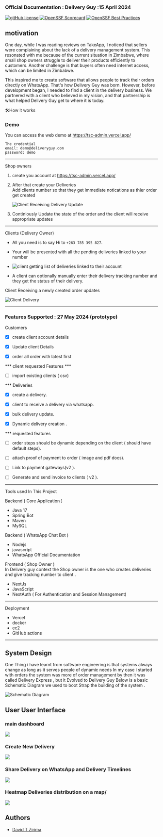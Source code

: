 
### Official Documentation : Delivery Guy :15 April 2024

[![gitHub license](https://img.shields.io/badge/license-BSD3-blue.svg)](./LICENSE)
[![OpenSSF Scorecard](https://api.securityscorecards.dev/projects/github.com/atsign-foundation/at_java/badge)](https://securityscorecards.dev/viewer/?uri=github.com/atsign-foundation/at_java&sort_by=check-score&sort_direction=desc)
[![OpenSSF Best Practices](https://www.bestpractices.dev/projects/8116/badge)](https://www.bestpractices.dev/projects/8116)



## motivation 
One day, while I was reading reviews on TakeApp, I noticed that sellers were complaining about the lack of a delivery management system.
This resonated with me because of the current situation in Zimbabwe, where small shop owners struggle to deliver their products efficiently to customers.
Another challenge is that buyers often need internet access, which can be limited in Zimbabwe. 

This inspired me to create software that allows people to track their orders directly on WhatsApp.
That's how Delivery Guy was born. However, before development began, I needed to find a client in the delivery business. We partnered with a client who believed in my vision, and that partnership is what helped Delivery Guy get to where it is today.


🛠️How it works
</br>

### Demo
You can access the web demo at https://tsc-admin.vercel.app/
```
The credential
email: demo@deliveryguy.com
password: demo
```


***
Shop owners
</br>
1. create you account at https://tsc-admin.vercel.app/
2. After that create your Deliveries
    </br>
   Add clients number so that they get immediate notications as thier order get created

   ![]("https://photos.app.goo.gl/yYvH4Yu6ZEFeSZQc7" "Client Receiving Delivery Update")
3. Continiously Update the state of the order and the client will receive appropriate updates



***
Clients (Delivery  Owner)
</br>
- All you need is to say Hi to `+263 785 395 827`.
- Your will be presented with all the pending deliveries linked to your number
-   ![]("https://photos.app.goo.gl/yYvH4Yu6ZEFeSZQc7" "client getting list of deliveries linked to their account " )

- A client can optionally manually enter their delivery tracking number and they get the status of their delivery.

Client Receiving a newly created order updates

![Client Delivery](https://learncodeonline.in/mascot.png "Cli" )



****
### Features Supported : 27 May 2024 (prototype)
Customers

- [x] create client account details
- [x] Update client Details 
- [x] order all order with latest first



*** client requested Features ***
- [ ] import existing clients ( csv)


*** Deliveries
- [x] create a delivery.
- [x]  client to receive a delivery   via whatsapp.
- [x] bulk  delivery update.
- [x] Dynamic delivery creation .



*** requested  features 
- [ ] order steps should be dynamic depending on the client ( should  have default steps).
- [ ] attach proof of payment to order ( image and pdf docs).
- [ ] Link to payment gateways(v2 ).
- [ ] Generate and send invoice to clients ( v2 ).



***
Tools used In This Project 

Backend ( Core Application )
-  Java 17
- Spring Bot
- Maven
- MySQL

Backend ( WhatsApp Chat Bot  ) 
- Nodejs
- javascript
- WhatsApp Official Documentation

Frontend ( Shop Owner )
<br/>
In Delivery  guy context the Shop owner is the one who creates deliveries and give tracking number to client .
- NextJs
- JavaScript 
- NextAuth ( For Authentication and Session Management)


***
Deployment 

- Vercel
- docker 
- ec2
- GitHub actions 

***
## System Design 
One Thing i have learnt from software engineering is that systems always change as long as it serves people of dynamic needs 
In my case i started with orders the system was more of order management by then it was called Delivery Express , but it 
Evolved to Delivery Guy Below is a basic Schematic Diagram we used to boot Strap the building of the system .

![](https://github.com/dzzirima/tih_backend/blob/main/src/main/resources/images/system_design.png " Schematic Diagram " )

## User User Interface

### main dashboard
![ ](https://github.com/dzzirima/tih_backend/blob/main/src/main/resources/images/main_dash_board.png  "Main_DashBoard" )


### Create New Delivery
![ ](https://github.com/dzzirima/tih_backend/blob/main/src/main/resources/images/new_delivery.png  "New Deliveries" )

### Share Delivery on WhatsApp and Delivery Timelines 
![ ](https://github.com/dzzirima/tih_backend/blob/main/src/main/resources/images/time_lines.png  "Time_Lines" )



### Heatmap Deliveries  distribution on a map/
![ ](https://github.com/dzzirima/tih_backend/blob/main/src/main/resources/images/map.png  "Map_View" )




## Authors
- [David T Zirima](https://github.com/dzzirima  "https://github.com/dzzirima")




















